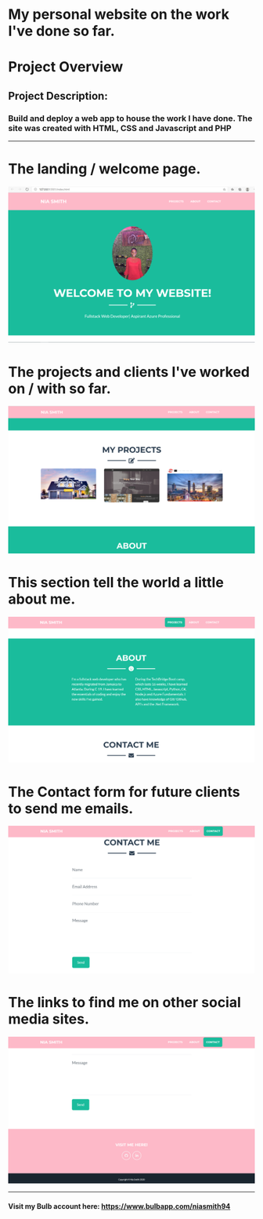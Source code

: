 # My personal website on the work I've done so far.

# Project Overview

## Project Description:

### Build and deploy a web app to house the work I have done. The site was created with HTML, CSS and Javascript and PHP

 
 **************************************
# The landing / welcome page.
![](image-1.png)

# The projects and clients I've worked on / with so far.
![](image-2.png)

# This section tell the world a little about me.
![](image-3.png)

# The Contact form for future clients to send me emails.
![](image-4.png)


# The links to find me on other social media sites.
![](image-5.png)


***************************************
#### Visit my Bulb account here: https://www.bulbapp.com/niasmith94
